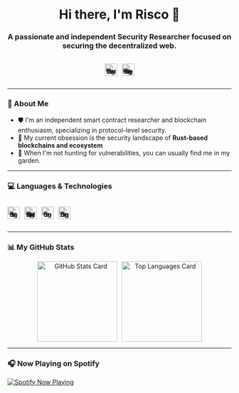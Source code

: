 <div align="center">

# Hi there, I'm Risco 👋

### A passionate and independent Security Researcher focused on securing the decentralized web.
<p align="center" style="display:inline-flex; gap:10px; align-items:center; line-height:0;">
  <a href="https://twitter.com/Hecok_" target="_blank" rel="noopener noreferrer" aria-label="Twitter Profile" style="text-decoration: none;">
    <img src="https://img.shields.io/badge/Twitter-303030?style=for-the-badge&logo=twitter&logoColor=white" alt="Twitter Badge" height="28" border="0" style="display:block;"/>
  </a>
  <a href="https://www.vigilseek.com/user/hecok" target="_blank" rel="noopener noreferrer" aria-label="Vigilseek Profile" style="text-decoration: none;">
    <img src="https://img.shields.io/badge/Vigilseek-303030?style=for-the-badge&logo=vimeo&logoColor=white" alt="Vigilseek Badge" height="28" border="0" style="display:block;"/>
  </a>
</p>

</div>

---

### 🔭 About Me

- 🛡️ I'm an independent smart contract researcher and blockchain enthusiasm, specializing in protocol-level security.
- 🦀 My current obsession is the security landscape of **Rust-based blockchains and ecosystem**
- 🌱 When I'm not hunting for vulnerabilities, you can usually find me in my garden.

---

### 💻 Languages & Technologies

<p align="center" style="display:inline-flex; gap:10px; align-items:center; line-height:0;">
  <a href="https://www.rust-lang.org/" target="_blank" rel="noopener noreferrer" aria-label="Rust" style="text-decoration: none;">
    <img src="https://img.shields.io/badge/Rust-E05D44?style=for-the-badge&logo=rust&logoColor=white" alt="Rust Badge" height="28" border="0" style="display:block;"/>
  </a>
  <a href="https://soliditylang.org/" target="_blank" rel="noopener noreferrer" aria-label="Solidity" style="text-decoration: none;">
    <img src="https://img.shields.io/badge/Solidity-363636?style=for-the-badge&logo=solidity&logoColor=white" alt="Solidity Badge" height="28" border="0" style="display:block;"/>
  </a>
  <a href="https://go.dev/" target="_blank" rel="noopener noreferrer" aria-label="Go" style="text-decoration: none;">
    <img src="https://img.shields.io/badge/Go-00ADD8?style=for-the-badge&logo=go&logoColor=white" alt="Go Badge" height="28" border="0" style="display:block;"/>
  </a>
  <a href="https://ziglang.org/" target="_blank" rel="noopener noreferrer" aria-label="Zig" style="text-decoration: none;">
    <img src="https://img.shields.io/badge/Zig-F7A41D?style=for-the-badge&logo=zig&logoColor=white" alt="Zig Badge" height="28" border="0" style="display:block;"/>
  </a>
</p>

---

### 📊 My GitHub Stats

<div align="center">
  <div style="display:flex; gap:10px; justify-content:center; align-items:stretch; flex-wrap:wrap;">
    <img src="https://github-readme-stats.vercel.app/api?username=R1sco&show_icons=true&theme=tokyonight&rank_icon=github&include_all_commits=true&count_private=true&hide_border=true&line_height=28&bg_color=00000000" alt="GitHub Stats Card" height="180" loading="lazy" border="0" />
    <img src="https://github-readme-stats.vercel.app/api/top-langs/?username=R1sco&layout=compact&theme=tokyonight&hide_border=true&card_width=420&bg_color=00000000" alt="Top Languages Card" height="180" loading="lazy" border="0" />
  </div>
</div>

---

### 🎧 Now Playing on Spotify

<p align="left">
  <a href="https://open.spotify.com/user/21mebihb4qldwhl4lwpgmxj4q" target="_blank" rel="noopener noreferrer" aria-label="Spotify Profile">
    <img src="https://spotify-github-profile.kittinanx.com/api/view?uid=21mebihb4qldwhl4lwpgmxj4q&cover_image=true&theme=natemoo-re&show_offline=false&background_color=121212&interchange=false&bar_color=53b14f&bar_color_cover=false" alt="Spotify Now Playing" loading="lazy" border="0" />
  </a>
</p>
